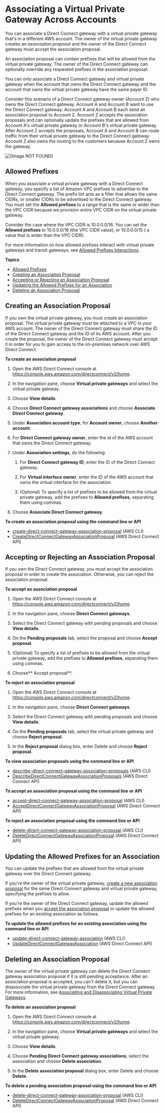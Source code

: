 # Associating a Virtual Private Gateway Across Accounts<a name="multi-account-associate-vgw"></a>

You can associate a Direct Connect gateway with a virtual private gateway that's in a different AWS account\. The owner of the virtual private gateway creates an *association proposal* and the owner of the Direct Connect gateway must accept the association proposal\.

An association proposal can contain prefixes that will be allowed from the virtual private gateway\. The owner of the Direct Connect gateway can optionally override any requested prefixes in the association proposal\.

You can only associate a Direct Connect gateway and virtual private gateway when the account that owns the Direct Connect gateway and the account that owns the virtual private gateway have the same payer ID\.

Consider this scenario of a Direct Connect gateway owner \(Account Z\) who owns the Direct Connect gateway\. Account A and Account B want to use the Direct Connect gateway\. Account A and Account B each send an association proposal to Account Z\. Account Z accepts the association proposals and can optionally update the prefixes that are allowed from Account A's virtual private gateway or Account B's virtual private gateway\. After Account Z accepts the proposals, Account A and Account B can route traffic from their virtual private gateway to the Direct Connect gateway\. Account Z also owns the routing to the customers because Account Z owns the gateway\.

![\[Image NOT FOUND\]](http://docs.aws.amazon.com/directconnect/latest/UserGuide/images/ma-vpc.png)

## Allowed Prefixes<a name="allowed-prefixes"></a>

When you associate a virtual private gateway with a Direct Connect gateway, you specify a list of Amazon VPC prefixes to advertise to the Direct Connect gateway\. The prefix list acts as a filter that allows the same CIDRs, or smaller CIDRs to be advertised to the Direct Connect gateway\. You must set the **Allowed prefixes** to a range that is the same or wider than the VPC CIDR because we provision entire VPC CIDR on the virtual private gateway\. 

Consider the case where the VPC CIDR is 10\.0\.0\.0/16\. You can set the **Allowed prefixes** to 10\.0\.0\.0/16 \(the VPC CIDR value\), or 10\.0\.0\.0/15 \( a value that is wider than the VPC CIDR\)\. 

For more information on how allowed prefixes interact with virtual private gateways and transit gateways, see [Allowed Prefixes Interactions](allowed-to-prefixes.md)\.

**Topics**
+ [Allowed Prefixes](#allowed-prefixes)
+ [Creating an Association Proposal](#multi-account-create-proposal)
+ [Accepting or Rejecting an Association Proposal](#multi-account-accept-reject-proposal)
+ [Updating the Allowed Prefixes for an Association](#multi-account-update-proposal-routes)
+ [Deleting an Association Proposal](#multi-account-delete-proposal)

## Creating an Association Proposal<a name="multi-account-create-proposal"></a>

If you own the virtual private gateway, you must create an association proposal\. The virtual private gateway must be attached to a VPC in your AWS account\. The owner of the Direct Connect gateway must share the ID of the Direct Connect gateway and the ID of its AWS account\. After you create the proposal, the owner of the Direct Connect gateway must accept it in order for you to gain access to the on\-premises network over AWS Direct Connect\.

**To create an association proposal**

1. Open the AWS Direct Connect console at [https://console\.aws\.amazon\.com/directconnect/v2/home](https://console.aws.amazon.com/directconnect/v2/home)\.

1. In the navigation pane, choose **Virtual private gateways** and select the virtual private gateway\.

1. Choose **View details**\.

1. Choose **Direct Connect gateway associations** and choose **Associate Direct Connect gateway**\.

1. Under **Association account type**, for **Account owner**, choose **Another account**\.

1. For **Direct Connect gateway owner**, enter the id of the AWS account that owns the Direct Connect gateway\.

1. Under **Association settings**, do the following:

   1. For **Direct Connect gateway ID**, enter the ID of the Direct Connect gateway\.

   1. For **Virtual interface owner**, enter the ID of the AWS account that owns the virtual interface for the association\.

   1. \(Optional\) To specify a list of prefixes to be allowed from the virtual private gateway, add the prefixes to **Allowed prefixes**, separating them using commas\.

1. Choose **Associate Direct Connect gateway**\.

**To create an association proposal using the command line or API**
+ [create\-direct\-connect\-gateway\-association\-proposal](https://docs.aws.amazon.com/cli/latest/reference/directconnect/create-direct-connect-gateway-association-proposal.html) \(AWS CLI\)
+ [CreateDirectConnectGatewayAssociationProposal](https://docs.aws.amazon.com/directconnect/latest/APIReference/API_CreateDirectConnectGatewayAssociationProposal.html) \(AWS Direct Connect API\)

## Accepting or Rejecting an Association Proposal<a name="multi-account-accept-reject-proposal"></a>

If you own the Direct Connect gateway, you must accept the association proposal in order to create the association\. Otherwise, you can reject the association proposal\.

**To accept an association proposal**

1. Open the AWS Direct Connect console at [https://console\.aws\.amazon\.com/directconnect/v2/home](https://console.aws.amazon.com/directconnect/v2/home)\.

1. In the navigation pane, choose **Direct Connect gateways**\.

1. Select the Direct Connect gateway with pending proposals and choose **View details**\.

1. On the **Pending proposals** tab, select the proposal and choose **Accept proposal**\.

1. \(Optional\) To specify a list of prefixes to be allowed from the virtual private gateway, add the prefixes to **Allowed prefixes**, separating them using commas\.

1. Choose** Accept proposal**\.

**To reject an association proposal**

1. Open the AWS Direct Connect console at [https://console\.aws\.amazon\.com/directconnect/v2/home](https://console.aws.amazon.com/directconnect/v2/home)\.

1. In the navigation pane, choose **Direct Connect gateways**\.

1. Select the Direct Connect gateway with pending proposals and choose **View details**\.

1. On the **Pending proposals** tab, select the virtual private gateway and choose **Reject proposal**\.

1. In the **Reject proposal** dialog box, enter Delete and choose **Reject proposal**\.

**To view association proposals using the command line or API**
+ [describe\-direct\-connect\-gateway\-association\-proposals](https://docs.aws.amazon.com/cli/latest/reference/directconnect/describe-direct-connect-gateway-association-proposals.htm) \(AWS CLI\)
+ [DescribeDirectConnectGatewayAssociationProposals](https://docs.aws.amazon.com/directconnect/latest/APIReference/API_DescribeDirectConnectGatewayAssociationProposals.html) \(AWS Direct Connect API\)

**To accept an association proposal using the command line or API**
+ [accept\-direct\-connect\-gateway\-association\-proposal](https://docs.aws.amazon.com/cli/latest/reference/directconnect/accept-direct-connect-gateway-association-proposal.html) \(AWS CLI\)
+ [AcceptDirectConnectGatewayAssociationProposal](https://docs.aws.amazon.com/directconnect/latest/APIReference/API_AcceptDirectConnectGatewayAssociationProposal.html) \(AWS Direct Connect API\)

**To reject an association proposal using the command line or API**
+ [delete\-direct\-connect\-gateway\-association\-proposal](https://docs.aws.amazon.com/cli/latest/reference/directconnect/delete-direct-connect-gateway-association-proposal.html) \(AWS CLI\)
+ [DeleteDirectConnectGatewayAssociationProposal](https://docs.aws.amazon.com/directconnect/latest/APIReference/API_DeleteDirectConnectGatewayAssociationProposal.html) \(AWS Direct Connect API\)

## Updating the Allowed Prefixes for an Association<a name="multi-account-update-proposal-routes"></a>

You can update the prefixes that are allowed from the virtual private gateway over the Direct Connect gateway\.

If you're the owner of the virtual private gateway, [create a new association proposal](#multi-account-create-proposal) for the same Direct Connect gateway and virtual private gateway, specifying the prefixes to allow\.

If you're the owner of the Direct Connect gateway, update the allowed prefixes when you [accept the association proposal](#multi-account-accept-reject-proposal) or update the allowed prefixes for an existing association as follows\.

**To update the allowed prefixes for an existing association using the command line or API**
+ [update\-direct\-connect\-gateway\-association](https://docs.aws.amazon.com/cli/latest/reference/directconnect/update-direct-connect-gateway-association.html) \(AWS CLI\)
+ [UpdateDirectConnectGatewayAssociation](https://docs.aws.amazon.com/directconnect/latest/APIReference/API_UpdateDirectConnectGatewayAssociation.html) \(AWS Direct Connect API\)

## Deleting an Association Proposal<a name="multi-account-delete-proposal"></a>

The owner of the virtual private gateway can delete the Direct Connect gateway association proposal if it is still pending acceptance\. After an association proposal is accepted, you can't delete it, but you can disassociate the virtual private gateway from the Direct Connect gateway\. For more information, see [Associating and Disassociating Virtual Private Gateways](virtualgateways.md#associate-vgw-with-direct-connect-gateway)\.

**To delete an association proposal**

1. Open the AWS Direct Connect console at [https://console\.aws\.amazon\.com/directconnect/v2/home](https://console.aws.amazon.com/directconnect/v2/home)\.

1. In the navigation pane, choose **Virtual private gateways** and select the virtual private gateway\.

1. Choose **View details**\.

1. Choose **Pending Direct Connect gateway associations**, select the association and choose **Delete association**\.

1. In the **Delete association proposal** dialog box, enter Delete and choose **Delete**\.

**To delete a pending association proposal using the command line or API**
+ [delete\-direct\-connect\-gateway\-association\-proposal](https://docs.aws.amazon.com/cli/latest/reference/directconnect/delete-direct-connect-gateway-association-proposal.html) \(AWS CLI\)
+ [DeleteDirectConnectGatewayAssociationProposal](https://docs.aws.amazon.com/directconnect/latest/APIReference/API_DeleteDirectConnectGatewayAssociationProposal.html) \(AWS Direct Connect API\)